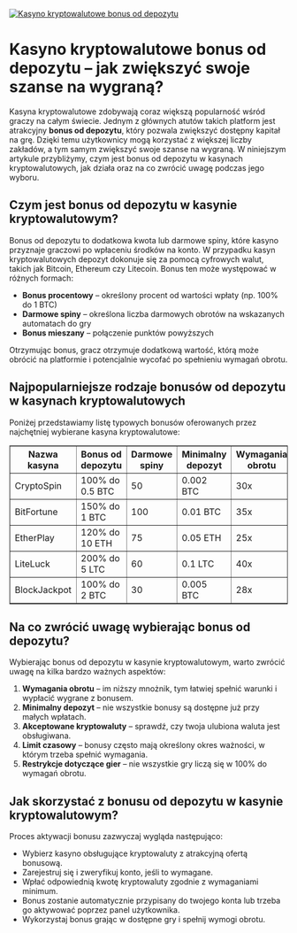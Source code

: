[![Kasyno kryptowalutowe bonus od depozytu](https://123-caf.pages.dev/gitsignup.png)](https://vrmoo.ru/Bt82HjjY)

<h1>Kasyno kryptowalutowe bonus od depozytu – jak zwiększyć swoje szanse na wygraną?</h1> <p>Kasyna kryptowalutowe zdobywają coraz większą popularność wśród graczy na całym świecie. Jednym z głównych atutów takich platform jest atrakcyjny <strong>bonus od depozytu</strong>, który pozwala zwiększyć dostępny kapitał na grę. Dzięki temu użytkownicy mogą korzystać z większej liczby zakładów, a tym samym zwiększyć swoje szanse na wygraną. W niniejszym artykule przybliżymy, czym jest bonus od depozytu w kasynach kryptowalutowych, jak działa oraz na co zwrócić uwagę podczas jego wyboru.</p> <h2>Czym jest bonus od depozytu w kasynie kryptowalutowym?</h2> <p>Bonus od depozytu to dodatkowa kwota lub darmowe spiny, które kasyno przyznaje graczowi po wpłaceniu środków na konto. W przypadku kasyn kryptowalutowych depozyt dokonuje się za pomocą cyfrowych walut, takich jak Bitcoin, Ethereum czy Litecoin. Bonus ten może występować w różnych formach:</p> <ul>   <li><strong>Bonus procentowy</strong> – określony procent od wartości wpłaty (np. 100% do 1 BTC)</li>   <li><strong>Darmowe spiny</strong> – określona liczba darmowych obrotów na wskazanych automatach do gry</li>   <li><strong>Bonus mieszany</strong> – połączenie punktów powyższych</li> </ul> <p>Otrzymując bonus, gracz otrzymuje dodatkową wartość, którą może obrócić na platformie i potencjalnie wycofać po spełnieniu wymagań obrotu.</p> <h2>Najpopularniejsze rodzaje bonusów od depozytu w kasynach kryptowalutowych</h2> <p>Poniżej przedstawiamy listę typowych bonusów oferowanych przez najchętniej wybierane kasyna kryptowalutowe:</p> <table border="1" cellpadding="8" cellspacing="0" style="border-collapse: collapse; width: 100%; max-width: 600px;">   <thead>     <tr>       <th>Nazwa kasyna</th>       <th>Bonus od depozytu</th>       <th>Darmowe spiny</th>       <th>Minimalny depozyt</th>       <th>Wymagania obrotu</th>     </tr>   </thead>   <tbody>     <tr>       <td>CryptoSpin</td>       <td>100% do 0.5 BTC</td>       <td>50</td>       <td>0.002 BTC</td>       <td>30x</td>     </tr>     <tr>       <td>BitFortune</td>       <td>150% do 1 BTC</td>       <td>100</td>       <td>0.01 BTC</td>       <td>35x</td>     </tr>     <tr>       <td>EtherPlay</td>       <td>120% do 10 ETH</td>       <td>75</td>       <td>0.05 ETH</td>       <td>25x</td>     </tr>     <tr>       <td>LiteLuck</td>       <td>200% do 5 LTC</td>       <td>60</td>       <td>0.1 LTC</td>       <td>40x</td>     </tr>     <tr>       <td>BlockJackpot</td>       <td>100% do 2 BTC</td>       <td>30</td>       <td>0.005 BTC</td>       <td>28x</td>     </tr>   </tbody> </table> <h2>Na co zwrócić uwagę wybierając bonus od depozytu?</h2> <p>Wybierając bonus od depozytu w kasynie kryptowalutowym, warto zwrócić uwagę na kilka bardzo ważnych aspektów:</p> <ol>   <li><strong>Wymagania obrotu</strong> – im niższy mnożnik, tym łatwiej spełnić warunki i wypłacić wygrane z bonusem.</li>   <li><strong>Minimalny depozyt</strong> – nie wszystkie bonusy są dostępne już przy małych wpłatach.</li>   <li><strong>Akceptowane kryptowaluty</strong> – sprawdź, czy twoja ulubiona waluta jest obsługiwana.</li>   <li><strong>Limit czasowy</strong> – bonusy często mają określony okres ważności, w którym trzeba spełnić wymagania.</li>   <li><strong>Restrykcje dotyczące gier</strong> – nie wszystkie gry liczą się w 100% do wymagań obrotu.</li> </ol> <h2>Jak skorzystać z bonusu od depozytu w kasynie kryptowalutowym?</h2> <p>Proces aktywacji bonusu zazwyczaj wygląda następująco:</p> <ul>   <li>Wybierz kasyno obsługujące kryptowaluty z atrakcyjną ofertą bonusową.</li>   <li>Zarejestruj się i zweryfikuj konto, jeśli to wymagane.</li>   <li>Wpłać odpowiednią kwotę kryptowaluty zgodnie z wymaganiami minimum.</li>   <li>Bonus zostanie automatycznie przypisany do twojego konta lub trzeba go aktywować poprzez panel użytkownika.</li>   <li>Wykorzystaj bonus grając w dostępne gry i spełnij wymogi obrotu.</li> </ul>